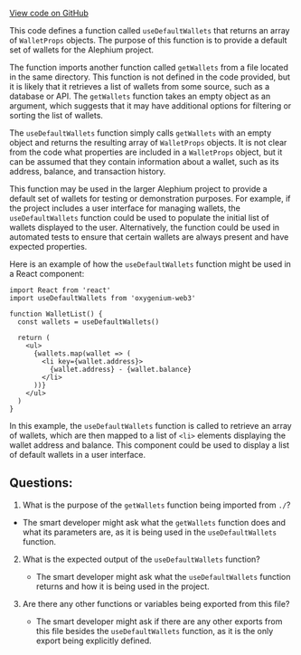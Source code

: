 [View code on GitHub](https://github.com/oxygenium/oxygenium-web3/packages/web3-react/src/wallets/useDefaultWallets.tsx)

This code defines a function called `useDefaultWallets` that returns an array of `WalletProps` objects. The purpose of this function is to provide a default set of wallets for the Alephium project. 

The function imports another function called `getWallets` from a file located in the same directory. This function is not defined in the code provided, but it is likely that it retrieves a list of wallets from some source, such as a database or API. The `getWallets` function takes an empty object as an argument, which suggests that it may have additional options for filtering or sorting the list of wallets.

The `useDefaultWallets` function simply calls `getWallets` with an empty object and returns the resulting array of `WalletProps` objects. It is not clear from the code what properties are included in a `WalletProps` object, but it can be assumed that they contain information about a wallet, such as its address, balance, and transaction history.

This function may be used in the larger Alephium project to provide a default set of wallets for testing or demonstration purposes. For example, if the project includes a user interface for managing wallets, the `useDefaultWallets` function could be used to populate the initial list of wallets displayed to the user. Alternatively, the function could be used in automated tests to ensure that certain wallets are always present and have expected properties.

Here is an example of how the `useDefaultWallets` function might be used in a React component:

```
import React from 'react'
import useDefaultWallets from 'oxygenium-web3'

function WalletList() {
  const wallets = useDefaultWallets()

  return (
    <ul>
      {wallets.map(wallet => (
        <li key={wallet.address}>
          {wallet.address} - {wallet.balance}
        </li>
      ))}
    </ul>
  )
}
```

In this example, the `useDefaultWallets` function is called to retrieve an array of wallets, which are then mapped to a list of `<li>` elements displaying the wallet address and balance. This component could be used to display a list of default wallets in a user interface.
## Questions: 
 1. What is the purpose of the `getWallets` function being imported from `./`?
   - The smart developer might ask what the `getWallets` function does and what its parameters are, as it is being used in the `useDefaultWallets` function.

2. What is the expected output of the `useDefaultWallets` function?
   - The smart developer might ask what the `useDefaultWallets` function returns and how it is being used in the project.

3. Are there any other functions or variables being exported from this file?
   - The smart developer might ask if there are any other exports from this file besides the `useDefaultWallets` function, as it is the only export being explicitly defined.